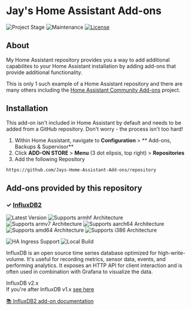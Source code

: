 # Jay's Home Assistant Add-ons

![Project Stage][project-stage-shield]
![Maintenance][maintenance-shield]
[![License][license-shield]](LICENSE.md)


## About

My Home Assistant repository provides you a way to add additional capabilites
to your Home Assistant installation by adding add-ons that provide additional
functionality.

This is only 1 such example of a Home Assistant repository and there are many
others including the [Home Assistant Community Add-ons][repositoryCommunity] project.

## Installation

This add-on isn't included in Home Assistant by default and needs to be added from a GitHub repository. Don't worry - the process isn't too hard!

1. Within Home Assistant, navigate to **Configuration** > ** Add-ons, Backups & Supervisor** 
1. Click **ADD-ON STORE** > **Menu** (3 dot elipsis, top right) > **Repositories**
1. Add the following Repository

```txt
https://github.com/Jays-Home-Assistant-Add-ons/repository
```

## Add-ons provided by this repository

### &#10003; [InfluxDB2][influxdb2-addon]

![Latest Version][influxdb2-version-shield]
![Supports armhf Architecture][influxdb2-armhf-shield]
![Supports armv7 Architecture][influxdb2-armv7-shield]
![Supports aarch64 Architecture][influxdb2-aarch64-shield]
![Supports amd64 Architecture][influxdb2-amd64-shield]
![Supports i386 Architecture][influxdb2-i386-shield]

![HA Ingress Support][influxdb2-ingressSupport]
![Local Build][influxdb2-local-build]

InfluxDB is an open source time series database optimized for high-write-volume.
It's useful for recording metrics, sensor data, events,
and performing analytics. It exposes an HTTP API for client interaction and is
often used in combination with Grafana to visualize the data.

InfluxDB v2.x \
If you're after InfluxDB v1.x [see here][influxdbv1]

[:books: InfluxDB2 add-on documentation][influxdb2-doc]



[project-stage-shield]: https://img.shields.io/badge/project%20stage-production%20ready-brightgreen.svg
[maintenance-shield]: https://img.shields.io/maintenance/yes/2022.svg
[license-shield]: https://img.shields.io/github/license/Jays-Home-Assistant-Add-ons/repository.svg
[influxdbv1]: https://github.com/hassio-addons/addon-influxdb
[repositoryCommunity]: https://github.com/hassio-addons/repository

[influxdb2-addon]: https://github.com/Jays-Home-Assistant-Add-ons/j-addon-influxdb2/tree/v1.0.0-beta1
[influxdb2-version-shield]: https://img.shields.io/github/release/Jays-Home-Assistant-Add-ons/j-addon-influxdb2.svg
[influxdb2-armhf-shield]: https://img.shields.io/badge/armhf-yes-green.svg
[influxdb2-armv7-shield]: https://img.shields.io/badge/armv7-yes-green.svg
[influxdb2-aarch64-shield]: https://img.shields.io/badge/aarch64-yes-green.svg
[influxdb2-amd64-shield]: https://img.shields.io/badge/amd64-yes-green.svg
[influxdb2-i386-shield]: https://img.shields.io/badge/i386-yes-green.svg
[influxdb2-doc]: https://github.com/Jays-Home-Assistant-Add-ons/j-addon-influxdb2/blob/v1.0.0-beta1/README.md
[influxdb2-local-build]: https://img.shields.io/badge/Home%20Assistant%20--%20local%20build-YES-orange.svg
[influxdb2-ingressSupport]: https://img.shields.io/badge/Home%20Assistant%20--%20ingress%20support-NO-red
